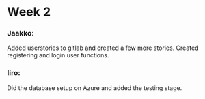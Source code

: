 # Week 2

### Jaakko:
Added userstories to gitlab and created a few more stories. Created registering and login user functions.

### Iiro:
Did the database setup on Azure and added the testing stage.